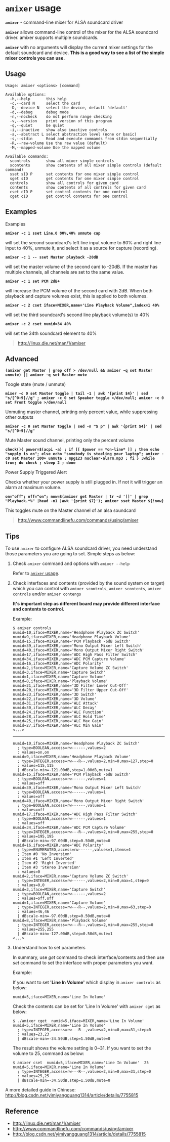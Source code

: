 # `amixer` usage

**`amixer`** - command-line mixer for ALSA soundcard driver

**`amixer`** allows command-line control of the mixer for the ALSA soundcard driver. amixer supports multiple soundcards.

**`amixer`** with no arguments will display the current mixer settings for the default soundcard and device. **This is a good way to see a list of the simple mixer controls you can use.**

## Usage

```
Usage: amixer <options> [command]

Available options:
  -h,--help       this help
  -c,--card N     select the card
  -D,--device N   select the device, default 'default'
  -d,--debug      debug mode
  -n,--nocheck    do not perform range checking
  -v,--version    print version of this program
  -q,--quiet      be quiet
  -i,--inactive   show also inactive controls
  -a,--abstract L select abstraction level (none or basic)
  -s,--stdin      Read and execute commands from stdin sequentially
  -R,--raw-volume Use the raw value (default)
  -M,--mapped-volume Use the mapped volume

Available commands:
  scontrols       show all mixer simple controls
  scontents       show contents of all mixer simple controls (default command)
  sset sID P      set contents for one mixer simple control
  sget sID        get contents for one mixer simple control
  controls        show all controls for given card
  contents        show contents of all controls for given card
  cset cID P      set control contents for one control
  cget cID        get control contents for one control
```

## Examples

Examples

**`amixer -c 1 sset Line,0 80%,40% unmute cap`**

  will set the second soundcard's left line input volume to 80% and right line input to 40%, unmute it, and select it as a source for capture (recording).

**`amixer -c 1 -- sset Master playback -20dB`**

  will set the master volume of the second card to -20dB. If the master has multiple channels, all channels are set to the same value.

**`amixer -c 1 set PCM 2dB+`**

  will increase the PCM volume of the second card with 2dB. When both playback and capture volumes exist, this is applied to both volumes.

**`amixer -c 2 cset iface=MIXER,name='Line Playback Volume",index=1 40%`**

  will set the third soundcard's second line playback volume(s) to 40%

**`amixer -c 2 cset numid=34 40%`**

  will set the 34th soundcard element to 40%

> http://linux.die.net/man/1/amixer

## Advanced

**`(amixer get Master | grep off > /dev/null && amixer -q set Master unmute) || amixer -q set Master mute`**

  Toogle state (mute / unmute)

**`mixer -c 0 set Master toggle | tail -1 | awk '{print $4}' | sed "s/[^0-9]//g" ; amixer -c 0 set Speaker toggle >/dev/null; amixer -c 0 set Front toggle >/dev/null`**

  Unmuting master channel, printing only percent value, while suppressing other outputs

**`amixer -c 0 set Master toggle | sed -n "$ p" | awk '{print $4}' | sed "s/[^0-9]//g"`**

  Mute Master sound channel, printing only the percent volume

**`check(){ power=$(acpi -a) ; if [[ $power == *on-line* ]] ; then echo "supply is on"; else echo "somebody is steeling your laptop"; amixer -c0 set Master 100+ unmute ; mpg123 nuclear-alarm.mp3 ; fi } ;while true; do check ; sleep 2 ; done`**

  Power Supply Triggered Alert

  Checks whether your power supply is still plugged in. If not it will trigger an alarm at maximum volume.

**`on="off"; off="on"; now=$(amixer get Master | tr -d '[]' | grep "Playback.*%" |head -n1 |awk '{print $7}'); amixer sset Master ${!now}`**

  This toggles mute on the Master channel of an alsa soundcard

> http://www.commandlinefu.com/commands/using/amixer

## Tips

To use `amixer` to configure ALSA soundcard driver, you need understand those parameters you are going to set. Simple steps as below:

1. Check `amixer` command and options with `amixer --help`

   Refer to [`amixer` usage](#usage).

2. Check interfaces and contents (provided by the sound system on target) which you can control with `amixer scontrols`, `amixer scontents`, `amixer controls` and/or `amixer contengs`

   **It's important step as different board may provide different interface and contents to control.**

   Example:

   ```
   $ amixer controls
   numid=10,iface=MIXER,name='Headphone Playback ZC Switch'
   numid=9,iface=MIXER,name='Headphone Playback Volume'
   numid=15,iface=MIXER,name='PCM Playback -6dB Switch'
   numid=39,iface=MIXER,name='Mono Output Mixer Left Switch'
   numid=40,iface=MIXER,name='Mono Output Mixer Right Switch'
   numid=17,iface=MIXER,name='ADC High Pass Filter Switch'
   numid=34,iface=MIXER,name='ADC PCM Capture Volume'
   numid=16,iface=MIXER,name='ADC Polarity'
   numid=2,iface=MIXER,name='Capture Volume ZC Switch'
   numid=3,iface=MIXER,name='Capture Switch'
   numid=1,iface=MIXER,name='Capture Volume'
   numid=8,iface=MIXER,name='Playback Volume'
   numid=21,iface=MIXER,name='3D Filter Lower Cut-Off'
   numid=20,iface=MIXER,name='3D Filter Upper Cut-Off'
   numid=23,iface=MIXER,name='3D Switch'
   numid=22,iface=MIXER,name='3D Volume'
   numid=31,iface=MIXER,name='ALC Attack'
   numid=30,iface=MIXER,name='ALC Decay'
   numid=24,iface=MIXER,name='ALC Function'
   numid=28,iface=MIXER,name='ALC Hold Time'
   numid=25,iface=MIXER,name='ALC Max Gain'
   numid=27,iface=MIXER,name='ALC Min Gain'
   <...>
   ```

   ---

   ```
   numid=10,iface=MIXER,name='Headphone Playback ZC Switch'
     ; type=BOOLEAN,access=rw------,values=2
     : values=on,on
   numid=9,iface=MIXER,name='Headphone Playback Volume'
     ; type=INTEGER,access=rw---R--,values=2,min=0,max=127,step=0
     : values=115,115
     | dBscale-min=-121.00dB,step=1.00dB,mute=1
   numid=15,iface=MIXER,name='PCM Playback -6dB Switch'
     ; type=BOOLEAN,access=rw------,values=1
     : values=off
   numid=39,iface=MIXER,name='Mono Output Mixer Left Switch'
     ; type=BOOLEAN,access=rw------,values=1
     : values=off
   numid=40,iface=MIXER,name='Mono Output Mixer Right Switch'
     ; type=BOOLEAN,access=rw------,values=1
     : values=off
   numid=17,iface=MIXER,name='ADC High Pass Filter Switch'
     ; type=BOOLEAN,access=rw------,values=1
     : values=off
   numid=34,iface=MIXER,name='ADC PCM Capture Volume'
     ; type=INTEGER,access=rw---R--,values=2,min=0,max=255,step=0
     : values=195,195
     | dBscale-min=-97.00dB,step=0.50dB,mute=0
   numid=16,iface=MIXER,name='ADC Polarity'
     ; type=ENUMERATED,access=rw------,values=1,items=4
     ; Item #0 'No Inversion'
     ; Item #1 'Left Inverted'
     ; Item #2 'Right Inverted'
     ; Item #3 'Stereo Inversion'
     : values=0
   numid=2,iface=MIXER,name='Capture Volume ZC Switch'
     ; type=INTEGER,access=rw------,values=2,min=0,max=1,step=0
     : values=0,0
   numid=3,iface=MIXER,name='Capture Switch'
     ; type=BOOLEAN,access=rw------,values=2
     : values=off,off
   numid=1,iface=MIXER,name='Capture Volume'
     ; type=INTEGER,access=rw---R--,values=2,min=0,max=63,step=0
     : values=46,46
     | dBscale-min=-97.00dB,step=0.50dB,mute=0
   numid=8,iface=MIXER,name='Playback Volume'
     ; type=INTEGER,access=rw---R--,values=2,min=0,max=255,step=0
     : values=255,255
     | dBscale-min=-127.00dB,step=0.50dB,mute=1
   <...>
   ```

3. Understand how to set parameters

   In summary, use *get* command to check interface/contents and then use *set* command to set the interface with proper parameters you want.

   Example:

   If you want to set **'Line In Volume'** which display in `amixer controls` as below:

   ```
   numid=5,iface=MIXER,name='Line In Volume'
   ```

   Check the contents can be set for 'Line In Volume' with `amixer cget` as below:

   ```
   $ ./amixer cget  numid=5,iface=MIXER,name='Line In Volume'
   numid=5,iface=MIXER,name='Line In Volume'
     ; type=INTEGER,access=rw---R--,values=2,min=0,max=31,step=0
     : values=23,23
     | dBscale-min=-34.50dB,step=1.50dB,mute=0
   ```

   The result shows the volume setting is 0~31. If you want to set the volume to 25, command as below:

   ```
   $ amixer cset  numid=5,iface=MIXER,name='Line In Volume'  25
   numid=5,iface=MIXER,name='Line In Volume'
     ; type=INTEGER,access=rw---R--,values=2,min=0,max=31,step=0
     : values=25,25
     | dBscale-min=-34.50dB,step=1.50dB,mute=0
   ```

A more detailed guide in Chinese: http://blog.csdn.net/yimiyangguang1314/article/details/7755815

## Reference
- http://linux.die.net/man/1/amixer
- http://www.commandlinefu.com/commands/using/amixer
- http://blog.csdn.net/yimiyangguang1314/article/details/7755815
